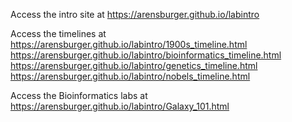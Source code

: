Access the intro site at https://arensburger.github.io/labintro<br>

Access the timelines at <br>
https://arensburger.github.io/labintro/1900s_timeline.html<br>
https://arensburger.github.io/labintro/bioinformatics_timeline.html<br>
https://arensburger.github.io/labintro/genetics_timeline.html<br>
https://arensburger.github.io/labintro/nobels_timeline.html<br>

Access the Bioinformatics labs at <br>
https://arensburger.github.io/labintro/Galaxy_101.html
